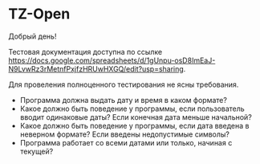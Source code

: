 # TZ-Open
 Добрый день!
 
 Тестовая документация доступна по ссылке https://docs.google.com/spreadsheets/d/1gUnpu-osD8ImEaJ-N9LvwRz3rMetnfPxjfzHRUwHXGQ/edit?usp=sharing.
 
 Для провеления полноценного тестирования не ясны требования. 
 
- Программа должна выдать дату и время в каком формате? 
- Какое должно быть поведение у программы, если пользователь вводит одинаковые даты? Если конечная дата меньше начальной?
- Какое должно быть поведение у программы, если дата введена в неверном формате? Если введены недопустимые символы?
- Программа работает со всеми датами или только, начиная с текущей?

